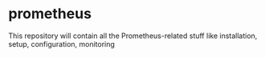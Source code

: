 # prometheus
This repository will contain all the Prometheus-related stuff like installation, setup, configuration, monitoring
